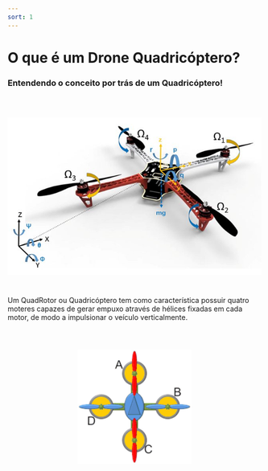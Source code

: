 ```yaml
---
sort: 1
---
```


# O que é um Drone Quadricóptero?
### Entendendo o conceito por trás de um Quadricóptero!<br><br>

<h1 align="center">
  <img src="../assets/images/o_que_drone/drone_eixos.jpg"/>
</h1>

<p>

<br>Um QuadRotor ou Quadricóptero tem como característica  possuir quatro moteres capazes de gerar empuxo através de hélices fixadas em cada motor, de modo a impulsionar o veículo verticalmente.<br><br>

</p>


<h1 align="center">
  <img style="width:45%" width="100"
  src="../assets/images/o_que_drone/drone_quadcopter.gif"/>
</h1>







